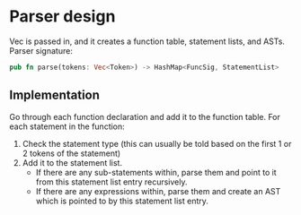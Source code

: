 # Parser design
Vec<Token> is passed in, and it creates a function table, statement lists, and ASTs. Parser signature:

```rs
pub fn parse(tokens: Vec<Token>) -> HashMap<FuncSig, StatementList>
```

## Implementation
Go through each function declaration and add it to the function table. For each statement in the function:
1. Check the statement type (this can usually be told based on the first 1 or 2 tokens of the statement)
2. Add it to the statement list.
    - If there are any sub-statements within, parse them and point to it from this statement list entry recursively.
    - If there are any expressions within, parse them and create an AST which is pointed to by this statement list entry.
